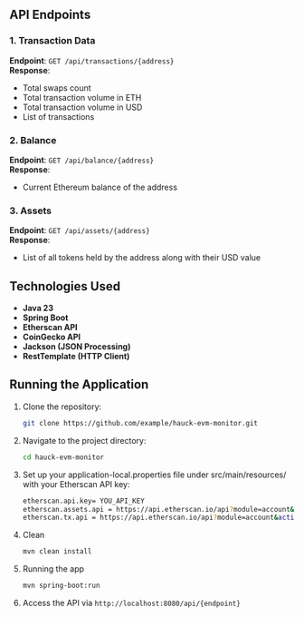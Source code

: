 ## API Endpoints
### 1. Transaction Data
**Endpoint**: `GET /api/transactions/{address}`  
**Response**:
- Total swaps count
- Total transaction volume in ETH
- Total transaction volume in USD
- List of transactions

### 2. Balance
**Endpoint**: `GET /api/balance/{address}`  
**Response**:
- Current Ethereum balance of the address

### 3. Assets
**Endpoint**: `GET /api/assets/{address}`  
**Response**:
- List of all tokens held by the address along with their USD value


## Technologies Used
- **Java 23**
- **Spring Boot**
- **Etherscan API**
- **CoinGecko API**
- **Jackson (JSON Processing)**
- **RestTemplate (HTTP Client)**

## Running the Application
1. Clone the repository:
   ```bash
   git clone https://github.com/example/hauck-evm-monitor.git
   
2. Navigate to the project directory:
    ```bash
   cd hauck-evm-monitor
3. Set up your application-local.properties file under src/main/resources/ with your Etherscan API key:
    ```bash
    etherscan.api.key= YOU_API_KEY
    etherscan.assets.api = https://api.etherscan.io/api?module=account&action=tokentx&address=%s&apikey=%s
    etherscan.tx.api = https://api.etherscan.io/api?module=account&action=txlist&address=%s&startblock=0&endblock=99999999&sort=desc&apikey=%s"

4. Clean
    ```bash
   mvn clean install
   
5. Running the app
    ```bash
    mvn spring-boot:run 
   
6. Access the API via `http://localhost:8080/api/{endpoint}`